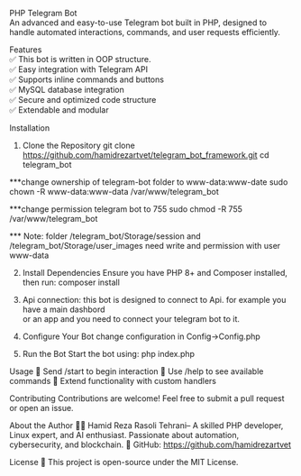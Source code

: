 PHP Telegram Bot  
An advanced and easy-to-use Telegram bot built in PHP, designed to handle automated interactions, commands, and user requests efficiently.  
  
Features  
✅ This bot is written in OOP structure.  
✅ Easy integration with Telegram API  
✅ Supports inline commands and buttons  
✅ MySQL database integration  
✅ Secure and optimized code structure  
✅ Extendable and modular  
  
Installation  

1. Clone the Repository
git clone https://github.com/hamidrezartvet/telegram_bot_framework.git
cd telegram_bot

***change ownership of telegram-bot folder to www-data:www-date
sudo chown -R www-data:www-data /var/www/telegram_bot

***change permission telegram bot to 755
sudo chmod -R 755 /var/www/telegram_bot

*** Note: folder /telegram_bot/Storage/session and /telegram_bot/Storage/user_images
need write and permission with user www-data

2. Install Dependencies
Ensure you have PHP 8+ and Composer installed, then run:
composer install

3. Api connection: this bot is designed to connect to Api. for example you have a main dashbord  
or an app and you need to connect your telegram bot to it.

4. Configure Your Bot
change configuration in Config->Config.php

5. Run the Bot
Start the bot using:
php index.php

Usage
🔹 Send /start to begin interaction
🔹 Use /help to see available commands
🔹 Extend functionality with custom handlers

Contributing
Contributions are welcome! Feel free to submit a pull request or open an issue.

About the Author
👨‍💻 Hamid Reza Rasoli Tehrani– A skilled PHP developer, Linux expert, and AI enthusiast. Passionate about automation, cybersecurity, and blockchain.
🔗 GitHub: https://github.com/hamidrezartvet

License
📜 This project is open-source under the MIT License.